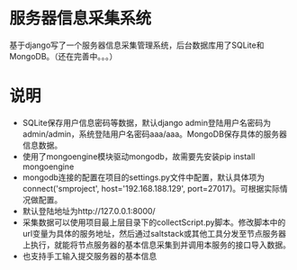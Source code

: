 服务器信息采集系统
====
基于django写了一个服务器信息采集管理系统，后台数据库用了SQLite和MongoDB。（还在完善中。。。）

说明
===========
* SQLite保存用户信息密码等数据，默认django admin登陆用户名密码为admin/admin，系统登陆用户名密码aaa/aaa。MongoDB保存具体的服务器信息数据。
* 使用了mongoengine模块驱动mongodb，故需要先安装pip install mongoengine
* mongodb连接的配置在项目的settings.py文件中配置，默认具体项为connect('smproject', host='192.168.188.129', port=27017)。可根据实际情况做配置。
* 默认登陆地址为http://127.0.0.1:8000/
* 采集数据可以使用项目最上层目录下的collectScript.py脚本。修改脚本中的url变量为具体的服务地址，然后通过saltstack或其他工具分发至节点服务器上执行，就能将节点服务器的基本信息采集到并调用本服务的接口导入数据。
* 也支持手工输入提交服务器的基本信息
